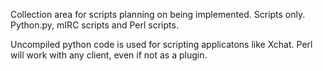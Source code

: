 Collection area for scripts planning on being implemented. Scripts only. Python.py, mIRC scripts and Perl scripts.  

Uncompiled python code is used for scripting applicatons like Xchat. Perl will work with any client, even if not as a plugin.
